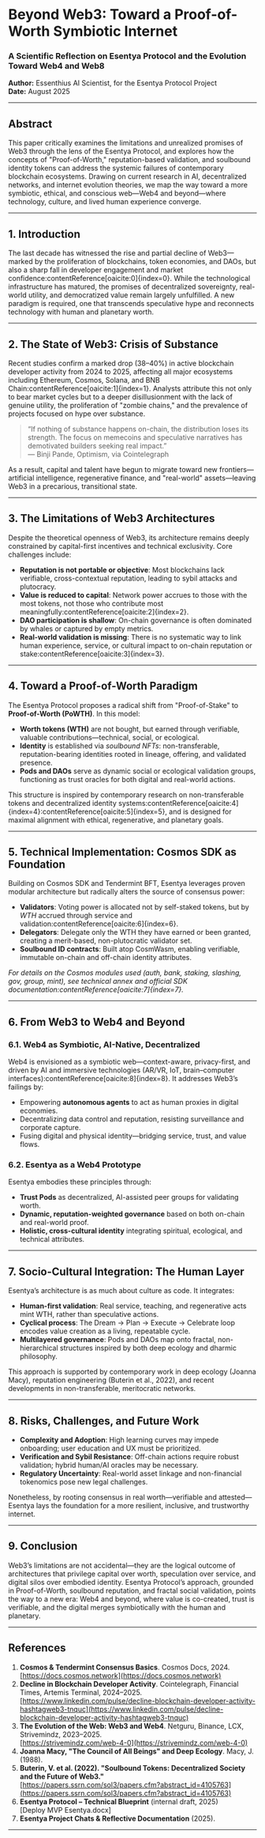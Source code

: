 # Beyond Web3: Toward a Proof-of-Worth Symbiotic Internet  
### A Scientific Reflection on Esentya Protocol and the Evolution Toward Web4 and Web8

**Author:** Essenthius AI Scientist, for the Esentya Protocol Project  
**Date:** August 2025

---

## Abstract

This paper critically examines the limitations and unrealized promises of Web3 through the lens of the Esentya Protocol, and explores how the concepts of "Proof-of-Worth," reputation-based validation, and soulbound identity tokens can address the systemic failures of contemporary blockchain ecosystems. Drawing on current research in AI, decentralized networks, and internet evolution theories, we map the way toward a more symbiotic, ethical, and conscious web—Web4 and beyond—where technology, culture, and lived human experience converge.

---

## 1. Introduction

The last decade has witnessed the rise and partial decline of Web3—marked by the proliferation of blockchains, token economies, and DAOs, but also a sharp fall in developer engagement and market confidence:contentReference[oaicite:0]{index=0}. While the technological infrastructure has matured, the promises of decentralized sovereignty, real-world utility, and democratized value remain largely unfulfilled. A new paradigm is required, one that transcends speculative hype and reconnects technology with human and planetary worth.

---

## 2. The State of Web3: Crisis of Substance

Recent studies confirm a marked drop (38–40%) in active blockchain developer activity from 2024 to 2025, affecting all major ecosystems including Ethereum, Cosmos, Solana, and BNB Chain:contentReference[oaicite:1]{index=1}. Analysts attribute this not only to bear market cycles but to a deeper disillusionment with the lack of genuine utility, the proliferation of "zombie chains," and the prevalence of projects focused on hype over substance.

> “If nothing of substance happens on-chain, the distribution loses its strength. The focus on memecoins and speculative narratives has demotivated builders seeking real impact.”  
> — Binji Pande, Optimism, via Cointelegraph

As a result, capital and talent have begun to migrate toward new frontiers—artificial intelligence, regenerative finance, and "real-world" assets—leaving Web3 in a precarious, transitional state.

---

## 3. The Limitations of Web3 Architectures

Despite the theoretical openness of Web3, its architecture remains deeply constrained by capital-first incentives and technical exclusivity. Core challenges include:

- **Reputation is not portable or objective**: Most blockchains lack verifiable, cross-contextual reputation, leading to sybil attacks and plutocracy.
- **Value is reduced to capital**: Network power accrues to those with the most tokens, not those who contribute most meaningfully:contentReference[oaicite:2]{index=2}.
- **DAO participation is shallow**: On-chain governance is often dominated by whales or captured by empty metrics.
- **Real-world validation is missing**: There is no systematic way to link human experience, service, or cultural impact to on-chain reputation or stake:contentReference[oaicite:3]{index=3}.

---

## 4. Toward a Proof-of-Worth Paradigm

The Esentya Protocol proposes a radical shift from "Proof-of-Stake" to **Proof-of-Worth (PoWTH)**. In this model:

- **Worth tokens (WTH)** are not bought, but earned through verifiable, valuable contributions—technical, social, or ecological.
- **Identity** is established via *soulbound NFTs*: non-transferable, reputation-bearing identities rooted in lineage, offering, and validated presence.
- **Pods and DAOs** serve as dynamic social or ecological validation groups, functioning as trust oracles for both digital and real-world actions.

This structure is inspired by contemporary research on non-transferable tokens and decentralized identity systems:contentReference[oaicite:4]{index=4}:contentReference[oaicite:5]{index=5}, and is designed for maximal alignment with ethical, regenerative, and planetary goals.

---

## 5. Technical Implementation: Cosmos SDK as Foundation

Building on Cosmos SDK and Tendermint BFT, Esentya leverages proven modular architecture but radically alters the source of consensus power:

- **Validators**: Voting power is allocated not by self-staked tokens, but by *WTH* accrued through service and validation:contentReference[oaicite:6]{index=6}.
- **Delegators**: Delegate only the WTH they have earned or been granted, creating a merit-based, non-plutocratic validator set.
- **Soulbound ID contracts**: Built atop CosmWasm, enabling verifiable, immutable on-chain and off-chain identity attributes.

*For details on the Cosmos modules used (auth, bank, staking, slashing, gov, group, mint), see technical annex and official SDK documentation:contentReference[oaicite:7]{index=7}.*

---

## 6. From Web3 to Web4 and Beyond

### 6.1. Web4 as Symbiotic, AI-Native, Decentralized

Web4 is envisioned as a symbiotic web—context-aware, privacy-first, and driven by AI and immersive technologies (AR/VR, IoT, brain–computer interfaces):contentReference[oaicite:8]{index=8}. It addresses Web3’s failings by:

- Empowering **autonomous agents** to act as human proxies in digital economies.
- Decentralizing data control and reputation, resisting surveillance and corporate capture.
- Fusing digital and physical identity—bridging service, trust, and value flows.

### 6.2. Esentya as a Web4 Prototype

Esentya embodies these principles through:

- **Trust Pods** as decentralized, AI-assisted peer groups for validating worth.
- **Dynamic, reputation-weighted governance** based on both on-chain and real-world proof.
- **Holistic, cross-cultural identity** integrating spiritual, ecological, and technical attributes.

---

## 7. Socio-Cultural Integration: The Human Layer

Esentya’s architecture is as much about culture as code. It integrates:

- **Human-first validation**: Real service, teaching, and regenerative acts mint WTH, rather than speculative actions.
- **Cyclical process**: The Dream → Plan → Execute → Celebrate loop encodes value creation as a living, repeatable cycle.
- **Multilayered governance**: Pods and DAOs map onto fractal, non-hierarchical structures inspired by both deep ecology and dharmic philosophy.

This approach is supported by contemporary work in deep ecology (Joanna Macy), reputation engineering (Buterin et al., 2022), and recent developments in non-transferable, meritocratic networks.

---

## 8. Risks, Challenges, and Future Work

- **Complexity and Adoption**: High learning curves may impede onboarding; user education and UX must be prioritized.
- **Verification and Sybil Resistance**: Off-chain actions require robust validation; hybrid human/AI oracles may be necessary.
- **Regulatory Uncertainty**: Real-world asset linkage and non-financial tokenomics pose new legal challenges.

Nonetheless, by rooting consensus in real worth—verifiable and attested—Esentya lays the foundation for a more resilient, inclusive, and trustworthy internet.

---

## 9. Conclusion

Web3’s limitations are not accidental—they are the logical outcome of architectures that privilege capital over worth, speculation over service, and digital silos over embodied identity. Esentya Protocol’s approach, grounded in Proof-of-Worth, soulbound reputation, and fractal social validation, points the way to a new era: Web4 and beyond, where value is co-created, trust is verifiable, and the digital merges symbiotically with the human and planetary.

---

## References

1. **Cosmos & Tendermint Consensus Basics**. Cosmos Docs, 2024. [https://docs.cosmos.network](https://docs.cosmos.network)
2. **Decline in Blockchain Developer Activity**. Cointelegraph, Financial Times, Artemis Terminal, 2024–2025.  
   [https://www.linkedin.com/pulse/decline-blockchain-developer-activity-hashtagweb3-tnquc](https://www.linkedin.com/pulse/decline-blockchain-developer-activity-hashtagweb3-tnquc)
3. **The Evolution of the Web: Web3 and Web4**. Netguru, Binance, LCX, Strivemindz, 2023–2025.  
   [https://strivemindz.com/web-4-0](https://strivemindz.com/web-4-0)
4. **Joanna Macy, "The Council of All Beings" and Deep Ecology**. Macy, J. (1988).
5. **Buterin, V. et al. (2022). "Soulbound Tokens: Decentralized Society and the Future of Web3."**  
   [https://papers.ssrn.com/sol3/papers.cfm?abstract_id=4105763](https://papers.ssrn.com/sol3/papers.cfm?abstract_id=4105763)
6. **Esentya Protocol – Technical Blueprint** (internal draft, 2025)  
   [Deploy MVP Esentya.docx]
7. **Esentya Project Chats & Reflective Documentation** (2025).

---

